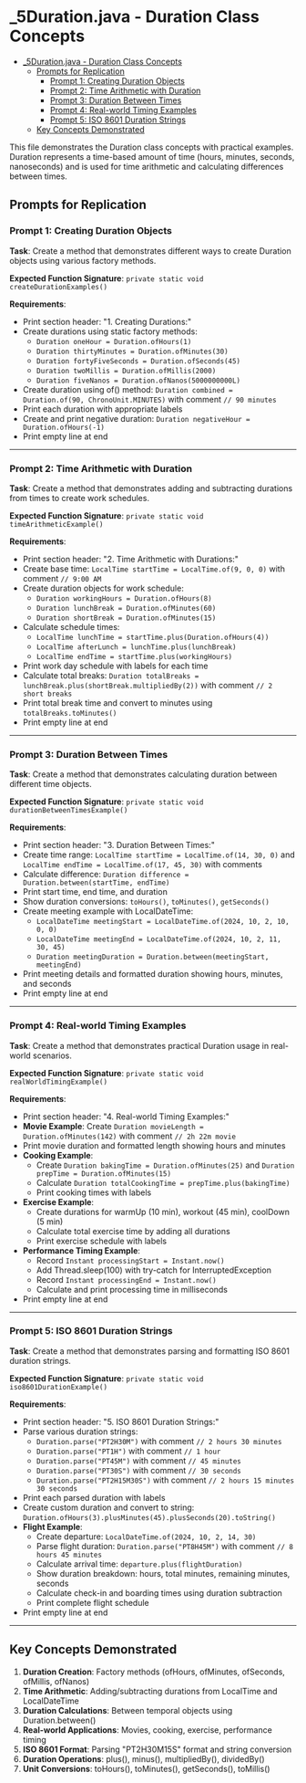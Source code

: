 # _5Duration.java - Duration Class Concepts

<!-- TOC -->
* [_5Duration.java - Duration Class Concepts](#_5durationjava---duration-class-concepts)
  * [Prompts for Replication](#prompts-for-replication)
    * [Prompt 1: Creating Duration Objects](#prompt-1-creating-duration-objects)
    * [Prompt 2: Time Arithmetic with Duration](#prompt-2-time-arithmetic-with-duration)
    * [Prompt 3: Duration Between Times](#prompt-3-duration-between-times)
    * [Prompt 4: Real-world Timing Examples](#prompt-4-real-world-timing-examples)
    * [Prompt 5: ISO 8601 Duration Strings](#prompt-5-iso-8601-duration-strings)
  * [Key Concepts Demonstrated](#key-concepts-demonstrated)
<!-- TOC -->


This file demonstrates the Duration class concepts with practical examples. Duration represents a time-based amount of time (hours, minutes, seconds, nanoseconds) and is used for time arithmetic and calculating differences between times.

## Prompts for Replication

### Prompt 1: Creating Duration Objects
**Task**: Create a method that demonstrates different ways to create Duration objects using various factory methods.

**Expected Function Signature**: `private static void createDurationExamples()`

**Requirements**:
- Print section header: "1. Creating Durations:"
- Create durations using static factory methods:
  - `Duration oneHour = Duration.ofHours(1)`
  - `Duration thirtyMinutes = Duration.ofMinutes(30)`
  - `Duration fortyFiveSeconds = Duration.ofSeconds(45)`
  - `Duration twoMillis = Duration.ofMillis(2000)`
  - `Duration fiveNanos = Duration.ofNanos(5000000000L)`
- Create duration using of() method: `Duration combined = Duration.of(90, ChronoUnit.MINUTES)` with comment `// 90 minutes`
- Print each duration with appropriate labels
- Create and print negative duration: `Duration negativeHour = Duration.ofHours(-1)`
- Print empty line at end

---

### Prompt 2: Time Arithmetic with Duration
**Task**: Create a method that demonstrates adding and subtracting durations from times to create work schedules.

**Expected Function Signature**: `private static void timeArithmeticExample()`

**Requirements**:
- Print section header: "2. Time Arithmetic with Durations:"
- Create base time: `LocalTime startTime = LocalTime.of(9, 0, 0)` with comment `// 9:00 AM`
- Create duration objects for work schedule:
  - `Duration workingHours = Duration.ofHours(8)`
  - `Duration lunchBreak = Duration.ofMinutes(60)`
  - `Duration shortBreak = Duration.ofMinutes(15)`
- Calculate schedule times:
  - `LocalTime lunchTime = startTime.plus(Duration.ofHours(4))`
  - `LocalTime afterLunch = lunchTime.plus(lunchBreak)`
  - `LocalTime endTime = startTime.plus(workingHours)`
- Print work day schedule with labels for each time
- Calculate total breaks: `Duration totalBreaks = lunchBreak.plus(shortBreak.multipliedBy(2))` with comment `// 2 short breaks`
- Print total break time and convert to minutes using `totalBreaks.toMinutes()`
- Print empty line at end

---

### Prompt 3: Duration Between Times
**Task**: Create a method that demonstrates calculating duration between different time objects.

**Expected Function Signature**: `private static void durationBetweenTimesExample()`

**Requirements**:
- Print section header: "3. Duration Between Times:"
- Create time range: `LocalTime startTime = LocalTime.of(14, 30, 0)` and `LocalTime endTime = LocalTime.of(17, 45, 30)` with comments
- Calculate difference: `Duration difference = Duration.between(startTime, endTime)`
- Print start time, end time, and duration
- Show duration conversions: `toHours()`, `toMinutes()`, `getSeconds()`
- Create meeting example with LocalDateTime:
  - `LocalDateTime meetingStart = LocalDateTime.of(2024, 10, 2, 10, 0, 0)`
  - `LocalDateTime meetingEnd = LocalDateTime.of(2024, 10, 2, 11, 30, 45)`
  - `Duration meetingDuration = Duration.between(meetingStart, meetingEnd)`
- Print meeting details and formatted duration showing hours, minutes, and seconds
- Print empty line at end

---

### Prompt 4: Real-world Timing Examples
**Task**: Create a method that demonstrates practical Duration usage in real-world scenarios.

**Expected Function Signature**: `private static void realWorldTimingExample()`

**Requirements**:
- Print section header: "4. Real-world Timing Examples:"
- **Movie Example**: Create `Duration movieLength = Duration.ofMinutes(142)` with comment `// 2h 22m movie`
- Print movie duration and formatted length showing hours and minutes
- **Cooking Example**: 
  - Create `Duration bakingTime = Duration.ofMinutes(25)` and `Duration prepTime = Duration.ofMinutes(15)`
  - Calculate `Duration totalCookingTime = prepTime.plus(bakingTime)`
  - Print cooking times with labels
- **Exercise Example**:
  - Create durations for warmUp (10 min), workout (45 min), coolDown (5 min)
  - Calculate total exercise time by adding all durations
  - Print exercise schedule with labels
- **Performance Timing Example**:
  - Record `Instant processingStart = Instant.now()`
  - Add Thread.sleep(100) with try-catch for InterruptedException
  - Record `Instant processingEnd = Instant.now()`
  - Calculate and print processing time in milliseconds
- Print empty line at end

---

### Prompt 5: ISO 8601 Duration Strings
**Task**: Create a method that demonstrates parsing and formatting ISO 8601 duration strings.

**Expected Function Signature**: `private static void iso8601DurationExample()`

**Requirements**:
- Print section header: "5. ISO 8601 Duration Strings:"
- Parse various duration strings:
  - `Duration.parse("PT2H30M")` with comment `// 2 hours 30 minutes`
  - `Duration.parse("PT1H")` with comment `// 1 hour`
  - `Duration.parse("PT45M")` with comment `// 45 minutes`
  - `Duration.parse("PT30S")` with comment `// 30 seconds`
  - `Duration.parse("PT2H15M30S")` with comment `// 2 hours 15 minutes 30 seconds`
- Print each parsed duration with labels
- Create custom duration and convert to string: `Duration.ofHours(3).plusMinutes(45).plusSeconds(20).toString()`
- **Flight Example**:
  - Create departure: `LocalDateTime.of(2024, 10, 2, 14, 30)`
  - Parse flight duration: `Duration.parse("PT8H45M")` with comment `// 8 hours 45 minutes`
  - Calculate arrival time: `departure.plus(flightDuration)`
  - Show duration breakdown: hours, total minutes, remaining minutes, seconds
  - Calculate check-in and boarding times using duration subtraction
  - Print complete flight schedule
- Print empty line at end

---

## Key Concepts Demonstrated

1. **Duration Creation**: Factory methods (ofHours, ofMinutes, ofSeconds, ofMillis, ofNanos)
2. **Time Arithmetic**: Adding/subtracting durations from LocalTime and LocalDateTime
3. **Duration Calculations**: Between temporal objects using Duration.between()
4. **Real-world Applications**: Movies, cooking, exercise, performance timing
5. **ISO 8601 Format**: Parsing "PT2H30M15S" format and string conversion
6. **Duration Operations**: plus(), minus(), multipliedBy(), dividedBy()
7. **Unit Conversions**: toHours(), toMinutes(), getSeconds(), toMillis()
